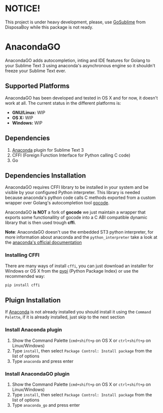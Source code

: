 # NOTICE!

This project is under heavy development, please, use [GoSublime](https://github.com/DisposaBoy/GoSublime) from DisposaBoy while this package is not ready.

# AnacondaGO

AnacondaGO adds autocompletion, inting and IDE features for Golang to your Sublime Text 3 using anaconda's asynchronous engine so it shouldn't freeze your Sublime Text ever.

## Supported Platforms

AnacondaGO has been developed and tested in OS X and for now, it doesn't work at all. The current status in the different platforms is:

   * **GNU/Linux:** WIP
   * **OS X:** WIP
   * **Windows:** WIP

## Dependencies

1. [Anaconda](https://github.com/DamnWidget/anaconda) plugin for Sublime Text 3
2. CFFI (Foreign Function Interface for Python calling C code)
2. Go

## Dependencies Installation

AnacondaGO requires CFFI library to be installed in your system and be visible by your configured
Python interpreter. This library is needed because anaconda's python code calls C methods exported
from a custom wrapper over Golang's autocompletion tool [gocode](https://github.com/nsf/gocode).

AnacondaGO **is NOT** a fork of **gocode** we just maintain a wrapper that exports some functionallity
of gocode into a C ABI compatible dynamic library that is then used trough **cffi**.

**Note**: AnacondaGO doesn't use the embedded ST3 python interpreter, for more information about
anaconda and the `python_interpreter` take a look at the [anaconda's official documentation](http://damnwidget.github.io/anaconda/anaconda_settings/)

### Installing CFFI

There are many ways of install `cffi`, you can just download an installer for Windows or OS X from the [pypi](https://pypi.python.org/pypi/cffi) (Python Package Index) or use the recommended way:
```bash
pip install cffi
```

## Pluign Installation

If [Anaconda](https://github.com/DamnWidget/anaconda) is not already installed you should install it using the `Command Palette`, if it is already installed, just skip to the next section

### Install Anaconda plugin

1. Show the Command Palette (`cmd+shift+p` on OS X or `ctrl+shift+p` on Linux/Windows)
2. Type `install`, then select `Package Control: Install package` from the list of options
3. Type `anaconda` and press enter

### Install AnacondaGO plugin

1. Show the Command Palette (`cmd+shift+p` on OS X or `ctrl+shift+p` on Linux/Windows)
2. Type `install`, then select `Package Control: Install package` from the list of options
3. Type `anaconda_go` and press enter
